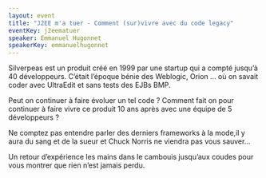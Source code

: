 ```yaml
---
layout: event
title: "J2EE m'a tuer - Comment (sur)vivre avec du code legacy" 
eventKey: j2eematuer
speaker: Emmanuel Hugonnet
speakerKey: emmanuelhugonnet
---
```


Silverpeas est un produit créé en 1999 par une startup qui a compté jusqu’à 40 développeurs. 
C’était l’époque bénie des Weblogic, Orion ... où on savait coder avec UltraEdit et sans tests des EJBs BMP. 

Peut on continuer à faire évoluer un tel code ? Comment fait on pour continuer à faire vivre ce produit 10 ans après avec une équipe de 5 développeurs ? 

Ne comptez pas entendre parler des derniers frameworks à la mode,il y aura du sang et de la sueur et Chuck Norris ne viendra pas vous sauver...

Un retour d’expérience les mains dans le cambouis jusqu’aux coudes pour vous montrer que rien n’est jamais perdu.